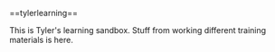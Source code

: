 ==tylerlearning==

This is Tyler's learning sandbox. Stuff from working different training materials is here.

